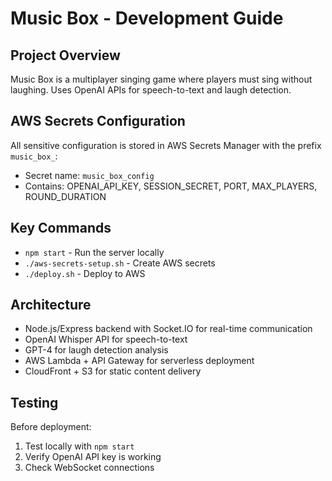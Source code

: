 # Music Box - Development Guide

## Project Overview
Music Box is a multiplayer singing game where players must sing without laughing. Uses OpenAI APIs for speech-to-text and laugh detection.

## AWS Secrets Configuration
All sensitive configuration is stored in AWS Secrets Manager with the prefix `music_box_`:
- Secret name: `music_box_config`
- Contains: OPENAI_API_KEY, SESSION_SECRET, PORT, MAX_PLAYERS, ROUND_DURATION

## Key Commands
- `npm start` - Run the server locally
- `./aws-secrets-setup.sh` - Create AWS secrets
- `./deploy.sh` - Deploy to AWS

## Architecture
- Node.js/Express backend with Socket.IO for real-time communication
- OpenAI Whisper API for speech-to-text
- GPT-4 for laugh detection analysis
- AWS Lambda + API Gateway for serverless deployment
- CloudFront + S3 for static content delivery

## Testing
Before deployment:
1. Test locally with `npm start`
2. Verify OpenAI API key is working
3. Check WebSocket connections